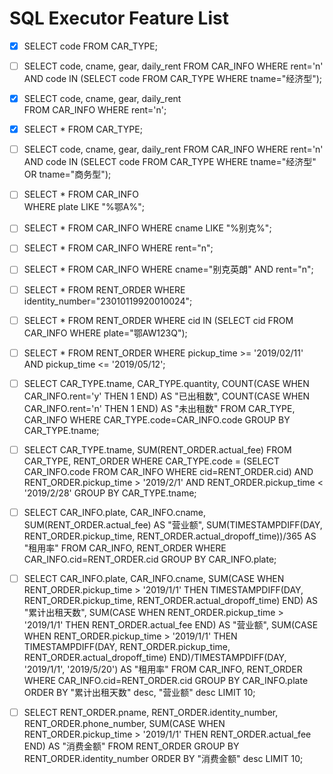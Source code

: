 # SQL Executor Feature List

- [x] SELECT code FROM CAR_TYPE;
- [ ] SELECT code, cname, gear, daily_rent 
  	FROM CAR_INFO
    	WHERE rent='n' 
    	AND code IN (SELECT code 
                   FROM CAR_TYPE 
          	     WHERE tname="经济型");
- [x] SELECT code, cname, gear, daily_rent  
  	FROM CAR_INFO
    	WHERE rent='n';
- [x] SELECT * FROM CAR_TYPE;
- [ ] SELECT code, cname, gear, daily_rent 
  	FROM CAR_INFO
    	WHERE rent='n'
    	AND code IN (SELECT code 
                   FROM CAR_TYPE
                   WHERE tname="经济型" 
                   OR tname="商务型");
- [ ] SELECT *
  	FROM CAR_INFO	
    	WHERE plate LIKE "%鄂A%";
- [ ] SELECT *
  	FROM CAR_INFO
    	WHERE cname LIKE "%别克%";
- [ ] SELECT *
  	FROM CAR_INFO
    	WHERE rent="n";
- [ ] SELECT *
  	FROM CAR_INFO
    	WHERE cname="别克英朗" 
    	AND rent="n";
- [ ] SELECT *
  	FROM RENT_ORDER
    	WHERE identity_number="23010119920010024";
- [ ] SELECT *
  	FROM RENT_ORDER
    	WHERE cid IN (SELECT cid
                    FROM CAR_INFO
                    WHERE plate="鄂AW123Q");
- [ ] SELECT *
  	FROM RENT_ORDER
    	WHERE pickup_time >= '2019/02/11'
    	AND pickup_time <= '2019/05/12';
- [ ] SELECT CAR_TYPE.tname, 
  	   CAR_TYPE.quantity, 
  	   COUNT(CASE WHEN CAR_INFO.rent='y' THEN 1 END) AS "已出租数", 
  	   COUNT(CASE WHEN CAR_INFO.rent='n' THEN 1 END) AS "未出租数"
  	FROM CAR_TYPE, CAR_INFO
      WHERE CAR_TYPE.code=CAR_INFO.code
      GROUP BY CAR_TYPE.tname;
- [ ] SELECT CAR_TYPE.tname, SUM(RENT_ORDER.actual_fee)
      FROM CAR_TYPE, RENT_ORDER
      WHERE CAR_TYPE.code = (SELECT CAR_INFO.code 
                             FROM CAR_INFO 
                             WHERE cid=RENT_ORDER.cid) 
      AND RENT_ORDER.pickup_time > '2019/2/1' 
      AND RENT_ORDER.pickup_time < '2019/2/28'
      GROUP BY CAR_TYPE.tname;
- [ ] SELECT CAR_INFO.plate, 
  	   CAR_INFO.cname, 
  	   SUM(RENT_ORDER.actual_fee) AS "营业额", 
         SUM(TIMESTAMPDIFF(DAY, RENT_ORDER.pickup_time, RENT_ORDER.actual_dropoff_time))/365 AS "租用率"
         FROM CAR_INFO, RENT_ORDER
         WHERE CAR_INFO.cid=RENT_ORDER.cid
         GROUP BY CAR_INFO.plate;
- [ ] SELECT CAR_INFO.plate,
  	   CAR_INFO.cname,
  	   SUM(CASE WHEN RENT_ORDER.pickup_time > '2019/1/1' 
             THEN TIMESTAMPDIFF(DAY, RENT_ORDER.pickup_time, RENT_ORDER.actual_dropoff_time) END) AS "累计出租天数",
         SUM(CASE WHEN RENT_ORDER.pickup_time > '2019/1/1' 
             THEN RENT_ORDER.actual_fee END) AS "营业额", 
         SUM(CASE WHEN RENT_ORDER.pickup_time > '2019/1/1' 
             THEN TIMESTAMPDIFF(DAY, RENT_ORDER.pickup_time, RENT_ORDER.actual_dropoff_time) END)/TIMESTAMPDIFF(DAY, '2019/1/1', '2019/5/20') AS "租用率"
         FROM CAR_INFO, RENT_ORDER
         WHERE CAR_INFO.cid=RENT_ORDER.cid
         GROUP BY CAR_INFO.plate
         ORDER BY "累计出租天数" desc, "营业额" desc 
         LIMIT 10;
- [ ] SELECT RENT_ORDER.pname,
  	   RENT_ORDER.identity_number,
         RENT_ORDER.phone_number,
         SUM(CASE WHEN RENT_ORDER.pickup_time > '2019/1/1' 
             THEN RENT_ORDER.actual_fee END) AS "消费金额"
         FROM RENT_ORDER
         GROUP BY RENT_ORDER.identity_number
         ORDER BY "消费金额" desc 
         LIMIT 10;

